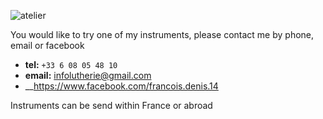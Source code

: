 ![atelier](https://lutherie.github.io/page13/files/stacks_image_13_1.png)

You would like to try one of my instruments, please contact me by phone, email or facebook

- __tel:__ `+33 6 08 05 48 10`
- __email:__ [infolutherie@gmail.com](mailto:infolutherie@gmail.com)
- __https://www.facebook.com/francois.denis.14

Instruments can be send within France or abroad
